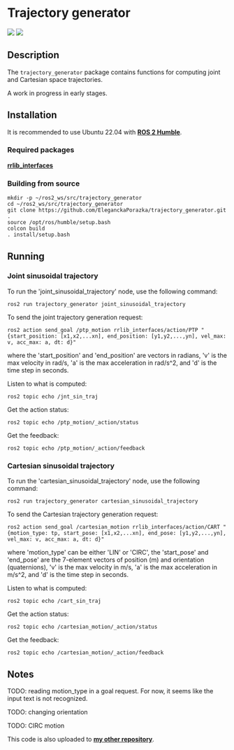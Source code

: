 # Trajectory generator
<img src="https://img.shields.io/badge/ros--version-humble-green"/>  <img src="https://img.shields.io/badge/platform%20-Ubuntu%2022.04-orange"/>

## Description

The `trajectory_generator` package contains functions for computing joint and Cartesian space trajectories.

A work in progress in early stages.

## Installation

It is recommended to use Ubuntu 22.04 with [**ROS 2 Humble**](https://docs.ros.org/en/humble/index.html).

### Required packages

[**rrlib_interfaces**](https://github.com/EleganckaPorazka/rrlib_interfaces.git)

### Building from source

```
mkdir -p ~/ros2_ws/src/trajectory_generator
cd ~/ros2_ws/src/trajectory_generator
git clone https://github.com/EleganckaPorazka/trajectory_generator.git .
source /opt/ros/humble/setup.bash
colcon build
. install/setup.bash
```

## Running

### Joint sinusoidal trajectory

To run the 'joint_sinusoidal_trajectory' node, use the following command:
```
ros2 run trajectory_generator joint_sinusoidal_trajectory 
```

To send the joint trajectory generation request:
```
ros2 action send_goal /ptp_motion rrlib_interfaces/action/PTP "{start_position: [x1,x2,...xn], end_position: [y1,y2,...,yn], vel_max: v, acc_max: a, dt: d}"

```
where the 'start_position' and 'end_position' are vectors in radians, 'v' is the max velocity in rad/s, 'a' is the max acceleration in rad/s^2, and 'd' is the time step in seconds.

Listen to what is computed:
```
ros2 topic echo /jnt_sin_traj
```

Get the action status:
```
ros2 topic echo /ptp_motion/_action/status
```

Get the feedback:
```
ros2 topic echo /ptp_motion/_action/feedback
```

### Cartesian sinusoidal trajectory

To run the 'cartesian_sinusoidal_trajectory' node, use the following command:
```
ros2 run trajectory_generator cartesian_sinusoidal_trajectory 
```

To send the Cartesian trajectory generation request:
```
ros2 action send_goal /cartesian_motion rrlib_interfaces/action/CART "{motion_type: tp, start_pose: [x1,x2,...xn], end_pose: [y1,y2,...,yn], vel_max: v, acc_max: a, dt: d}"

```
where 'motion_type' can be either 'LIN' or 'CIRC', the 'start_pose' and 'end_pose' are the 7-element vectors of position (m) and orientation (quaternions), 'v' is the max velocity in m/s, 'a' is the max acceleration in m/s^2, and 'd' is the time step in seconds.

Listen to what is computed:
```
ros2 topic echo /cart_sin_traj
```

Get the action status:
```
ros2 topic echo /cartesian_motion/_action/status
```

Get the feedback:
```
ros2 topic echo /cartesian_motion/_action/feedback
```

## Notes

TODO: reading motion_type in a goal request. For now, it seems like the input text is not recognized.

TODO: changing orientation

TODO: CIRC motion

This code is also uploaded to [**my other repository**](https://gitlab.com/lwolinski/trajectory_generator.git).
